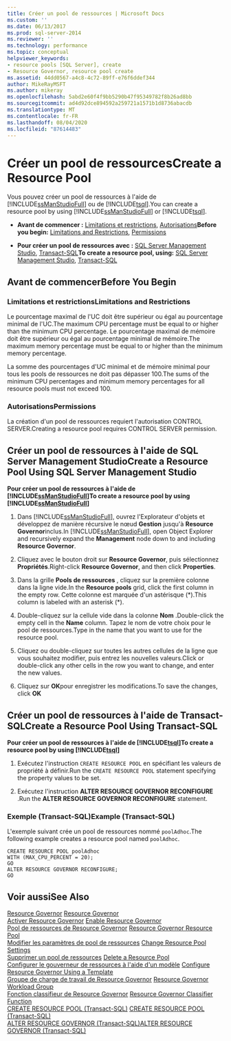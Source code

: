 ```yaml
---
title: Créer un pool de ressources | Microsoft Docs
ms.custom: ''
ms.date: 06/13/2017
ms.prod: sql-server-2014
ms.reviewer: ''
ms.technology: performance
ms.topic: conceptual
helpviewer_keywords:
- resource pools [SQL Server], create
- Resource Governor, resource pool create
ms.assetid: 44dd0567-a4c8-4c72-89ff-e76f6ddef344
author: MikeRayMSFT
ms.author: mikeray
ms.openlocfilehash: 5abd2e60f4f9bb5290b47f95349782f8b26ad8bb
ms.sourcegitcommit: ad4d92dce894592a259721a1571b1d8736abacdb
ms.translationtype: MT
ms.contentlocale: fr-FR
ms.lasthandoff: 08/04/2020
ms.locfileid: "87614483"
---
```

# <a name="create-a-resource-pool"></a><span data-ttu-id="577a7-102">Créer un pool de ressources</span><span class="sxs-lookup"><span data-stu-id="577a7-102">Create a Resource Pool</span></span>
  <span data-ttu-id="577a7-103">Vous pouvez créer un pool de ressources à l'aide de [!INCLUDE[ssManStudioFull](../../includes/ssmanstudiofull-md.md)] ou de [!INCLUDE[tsql](../../includes/tsql-md.md)].</span><span class="sxs-lookup"><span data-stu-id="577a7-103">You can create a resource pool by using [!INCLUDE[ssManStudioFull](../../includes/ssmanstudiofull-md.md)] or [!INCLUDE[tsql](../../includes/tsql-md.md)].</span></span>  
  
-   <span data-ttu-id="577a7-104">**Avant de commencer :**  [Limitations et restrictions](#LimitationsRestrictions), [Autorisations](#Permissions)</span><span class="sxs-lookup"><span data-stu-id="577a7-104">**Before you begin:**  [Limitations and Restrictions](#LimitationsRestrictions), [Permissions](#Permissions)</span></span>  
  
-   <span data-ttu-id="577a7-105">**Pour créer un pool de ressources avec :**  [SQL Server Management Studio](#CreRPProp), [Transact-SQL](#CreRPTSQL)</span><span class="sxs-lookup"><span data-stu-id="577a7-105">**To create a resource pool, using:**  [SQL Server Management Studio](#CreRPProp), [Transact-SQL](#CreRPTSQL)</span></span>  
  
##  <a name="before-you-begin"></a><a name="BeforeYouBegin"></a> <span data-ttu-id="577a7-106">Avant de commencer</span><span class="sxs-lookup"><span data-stu-id="577a7-106">Before You Begin</span></span>  
  
###  <a name="limitations-and-restrictions"></a><a name="LimitationsRestrictions"></a> <span data-ttu-id="577a7-107">Limitations et restrictions</span><span class="sxs-lookup"><span data-stu-id="577a7-107">Limitations and Restrictions</span></span>  
 <span data-ttu-id="577a7-108">Le pourcentage maximal de l'UC doit être supérieur ou égal au pourcentage minimal de l'UC.</span><span class="sxs-lookup"><span data-stu-id="577a7-108">The maximum CPU percentage must be equal to or higher than the minimum CPU percentage.</span></span> <span data-ttu-id="577a7-109">Le pourcentage maximal de mémoire doit être supérieur ou égal au pourcentage minimal de mémoire.</span><span class="sxs-lookup"><span data-stu-id="577a7-109">The maximum memory percentage must be equal to or higher than the minimum memory percentage.</span></span>  
  
 <span data-ttu-id="577a7-110">La somme des pourcentages d'UC minimal et de mémoire minimal pour tous les pools de ressources ne doit pas dépasser 100.</span><span class="sxs-lookup"><span data-stu-id="577a7-110">The sums of the minimum CPU percentages and minimum memory percentages for all resource pools must not exceed 100.</span></span>  
  
###  <a name="permissions"></a><a name="Permissions"></a> <span data-ttu-id="577a7-111">Autorisations</span><span class="sxs-lookup"><span data-stu-id="577a7-111">Permissions</span></span>  
 <span data-ttu-id="577a7-112">La création d'un pool de ressources requiert l'autorisation CONTROL SERVER.</span><span class="sxs-lookup"><span data-stu-id="577a7-112">Creating a resource pool requires CONTROL SERVER permission.</span></span>  
  
##  <a name="create-a-resource-pool-using-sql-server-management-studio"></a><a name="CreRPProp"></a> <span data-ttu-id="577a7-113">Créer un pool de ressources à l'aide de SQL Server Management Studio</span><span class="sxs-lookup"><span data-stu-id="577a7-113">Create a Resource Pool Using SQL Server Management Studio</span></span>  
 <span data-ttu-id="577a7-114">**Pour créer un pool de ressources à l'aide de [!INCLUDE[ssManStudioFull](../../includes/ssmanstudiofull-md.md)]**</span><span class="sxs-lookup"><span data-stu-id="577a7-114">**To create a resource pool by using [!INCLUDE[ssManStudioFull](../../includes/ssmanstudiofull-md.md)]**</span></span>  
  
1.  <span data-ttu-id="577a7-115">Dans [!INCLUDE[ssManStudioFull](../../includes/ssmanstudiofull-md.md)], ouvrez l'Explorateur d'objets et développez de manière récursive le nœud **Gestion** jusqu'à **Resource Governor**inclus.</span><span class="sxs-lookup"><span data-stu-id="577a7-115">In [!INCLUDE[ssManStudioFull](../../includes/ssmanstudiofull-md.md)], open Object Explorer and recursively expand the **Management** node down to and including **Resource Governor**.</span></span>  
  
2.  <span data-ttu-id="577a7-116">Cliquez avec le bouton droit sur **Resource Governor**, puis sélectionnez **Propriétés**.</span><span class="sxs-lookup"><span data-stu-id="577a7-116">Right-click **Resource Governor**, and then click **Properties**.</span></span>  
  
3.  <span data-ttu-id="577a7-117">Dans la grille **Pools de ressources** , cliquez sur la première colonne dans la ligne vide.</span><span class="sxs-lookup"><span data-stu-id="577a7-117">In the **Resource pools** grid, click the first column in the empty row.</span></span> <span data-ttu-id="577a7-118">Cette colonne est marquée d'un astérisque (\*).</span><span class="sxs-lookup"><span data-stu-id="577a7-118">This column is labeled with an asterisk (\*).</span></span>  
  
4.  <span data-ttu-id="577a7-119">Double-cliquez sur la cellule vide dans la colonne **Nom** .</span><span class="sxs-lookup"><span data-stu-id="577a7-119">Double-click the empty cell in the **Name** column.</span></span> <span data-ttu-id="577a7-120">Tapez le nom de votre choix pour le pool de ressources.</span><span class="sxs-lookup"><span data-stu-id="577a7-120">Type in the name that you want to use for the resource pool.</span></span>  
  
5.  <span data-ttu-id="577a7-121">Cliquez ou double-cliquez sur toutes les autres cellules de la ligne que vous souhaitez modifier, puis entrez les nouvelles valeurs.</span><span class="sxs-lookup"><span data-stu-id="577a7-121">Click or double-click any other cells in the row you want to change, and enter the new values.</span></span>  
  
6.  <span data-ttu-id="577a7-122">Cliquez sur **OK**pour enregistrer les modifications.</span><span class="sxs-lookup"><span data-stu-id="577a7-122">To save the changes, click **OK**</span></span>  
  
##  <a name="create-a-resource-pool-using-transact-sql"></a><a name="CreRPTSQL"></a> <span data-ttu-id="577a7-123">Créer un pool de ressources à l'aide de Transact-SQL</span><span class="sxs-lookup"><span data-stu-id="577a7-123">Create a Resource Pool Using Transact-SQL</span></span>  
 <span data-ttu-id="577a7-124">**Pour créer un pool de ressources à l'aide de [!INCLUDE[tsql](../../includes/tsql-md.md)]**</span><span class="sxs-lookup"><span data-stu-id="577a7-124">**To create a resource pool by using [!INCLUDE[tsql](../../includes/tsql-md.md)]**</span></span>  
  
1.  <span data-ttu-id="577a7-125">Exécutez l'instruction `CREATE RESOURCE POOL` en spécifiant les valeurs de propriété à définir.</span><span class="sxs-lookup"><span data-stu-id="577a7-125">Run the `CREATE RESOURCE POOL` statement specifying the property values to be set.</span></span>  
  
2.  <span data-ttu-id="577a7-126">Exécutez l'instruction **ALTER RESOURCE GOVERNOR RECONFIGURE** .</span><span class="sxs-lookup"><span data-stu-id="577a7-126">Run the **ALTER RESOURCE GOVERNOR RECONFIGURE** statement.</span></span>  
  
### <a name="example-transact-sql"></a><span data-ttu-id="577a7-127">Exemple (Transact-SQL)</span><span class="sxs-lookup"><span data-stu-id="577a7-127">Example (Transact-SQL)</span></span>  
 <span data-ttu-id="577a7-128">L'exemple suivant crée un pool de ressources nommé `poolAdhoc`.</span><span class="sxs-lookup"><span data-stu-id="577a7-128">The following example creates a resource pool named `poolAdhoc`.</span></span>  
  
```  
CREATE RESOURCE POOL poolAdhoc  
WITH (MAX_CPU_PERCENT = 20);  
GO  
ALTER RESOURCE GOVERNOR RECONFIGURE;  
GO  
```  
  
## <a name="see-also"></a><span data-ttu-id="577a7-129">Voir aussi</span><span class="sxs-lookup"><span data-stu-id="577a7-129">See Also</span></span>  
 <span data-ttu-id="577a7-130">[Resource Governor](resource-governor.md) </span><span class="sxs-lookup"><span data-stu-id="577a7-130">[Resource Governor](resource-governor.md) </span></span>  
 <span data-ttu-id="577a7-131">[Activer Resource Governor](enable-resource-governor.md) </span><span class="sxs-lookup"><span data-stu-id="577a7-131">[Enable Resource Governor](enable-resource-governor.md) </span></span>  
 <span data-ttu-id="577a7-132">[Pool de ressources de Resource Governor](resource-governor-resource-pool.md) </span><span class="sxs-lookup"><span data-stu-id="577a7-132">[Resource Governor Resource Pool](resource-governor-resource-pool.md) </span></span>  
 <span data-ttu-id="577a7-133">[Modifier les paramètres de pool de ressources](change-resource-pool-settings.md) </span><span class="sxs-lookup"><span data-stu-id="577a7-133">[Change Resource Pool Settings](change-resource-pool-settings.md) </span></span>  
 <span data-ttu-id="577a7-134">[Supprimer un pool de ressources](delete-a-resource-pool.md) </span><span class="sxs-lookup"><span data-stu-id="577a7-134">[Delete a Resource Pool](delete-a-resource-pool.md) </span></span>  
 <span data-ttu-id="577a7-135">[Configurer le gouverneur de ressources à l'aide d'un modèle](configure-resource-governor-using-a-template.md) </span><span class="sxs-lookup"><span data-stu-id="577a7-135">[Configure Resource Governor Using a Template](configure-resource-governor-using-a-template.md) </span></span>  
 <span data-ttu-id="577a7-136">[Groupe de charge de travail de Resource Governor](resource-governor-workload-group.md) </span><span class="sxs-lookup"><span data-stu-id="577a7-136">[Resource Governor Workload Group](resource-governor-workload-group.md) </span></span>  
 <span data-ttu-id="577a7-137">[Fonction classifieur de Resource Governor](resource-governor-classifier-function.md) </span><span class="sxs-lookup"><span data-stu-id="577a7-137">[Resource Governor Classifier Function](resource-governor-classifier-function.md) </span></span>  
 <span data-ttu-id="577a7-138">[CREATE RESOURCE POOL &#40;Transact-SQL&#41;](/sql/t-sql/statements/create-resource-pool-transact-sql) </span><span class="sxs-lookup"><span data-stu-id="577a7-138">[CREATE RESOURCE POOL &#40;Transact-SQL&#41;](/sql/t-sql/statements/create-resource-pool-transact-sql) </span></span>  
 [<span data-ttu-id="577a7-139">ALTER RESOURCE GOVERNOR &#40;Transact-SQL&#41;</span><span class="sxs-lookup"><span data-stu-id="577a7-139">ALTER RESOURCE GOVERNOR &#40;Transact-SQL&#41;</span></span>](/sql/t-sql/statements/alter-resource-governor-transact-sql)  
  
  
